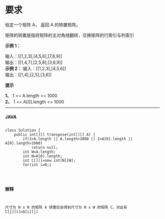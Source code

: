 # 要求
给定一个矩阵 A， 返回 A 的转置矩阵。

矩阵的转置是指将矩阵的主对角线翻转，交换矩阵的行索引与列索引

**示例 1：**

输入：[[1,2,3],[4,5,6],[7,8,9]]<br>
输出：[[1,4,7],[2,5,8],[3,6,9]]<br>
**示例 2：**
输入：[[1,2,3],[4,5,6]]<br>
输出：[[1,4],[2,5],[3,6]]

**提示**

**1、** 1 <= A.length <= 1000</br>
**2、** 1 <= A[0].length <= 1000
————————————————————————————————————

**JAVA**
<pre>
<code>
class Solution {
    public int[][] transpose(int[][] A) {
        if(1>A.length || A.length>1000 || 1>A[0].length || A[0].length>1000)
            return null;
        int W=A.length;
        int N=A[0].length;
        int C[][]=new int[N][W];
        for(int i=0;i<A.length;i++){
            for(int j=0;j<A[i].length;j++){
                C[j][i]=A[i][j];
            }
        }
        return C;
    }
}
</code>
</pre>
### 解释
尺寸为 W x N 的矩阵 A 转置后会得到尺寸为 N x W 的矩阵 C，对此有 
C[j][i]=A[i][j]
